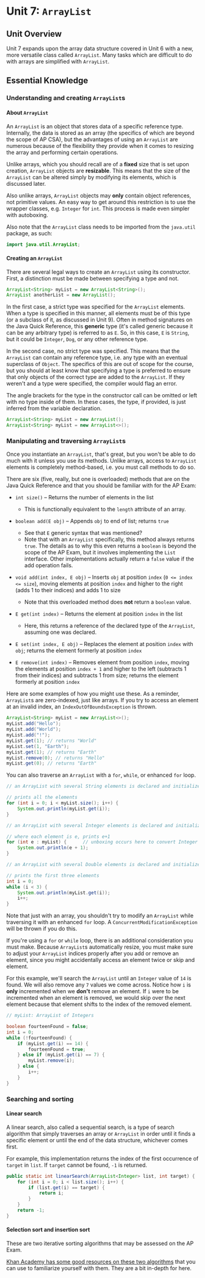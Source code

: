 # Unit 7: `ArrayList`

<!-- View the [in-depth version](in-depth.md) -->

## Unit Overview

Unit 7 expands upon the array data structure covered in Unit 6 with a new, more versatile class called `ArrayList`. Many tasks which are difficult to do with arrays are simplified with `ArrayList`.

## Essential Knowledge

### Understanding and creating `ArrayList`s

#### About `ArrayList`

An `ArrayList` is an object that stores data of a specific reference type. Internally, the data is stored as an array (the specifics of which are beyond the scope of AP CSA), but the advantages of using an `ArrayList` are numerous because of the flexibility they provide when it comes to resizing the array and performing certain operations.

Unlike arrays, which you should recall are of a **fixed** size that is set upon creation, `ArrayList` objects are **resizable**. This means that the size of the `ArrayList` can be altered simply by modifying its elements, which is discussed later.

Also unlike arrays, `ArrayList` objects may **only** contain object references, not primitive values. An easy way to get around this restriction is to use the wrapper classes, e.g. `Integer` for `int`. This process is made even simpler with autoboxing.

Also note that the `ArrayList` class needs to be imported from the `java.util` package, as such:

```java
import java.util.ArrayList;
```

#### Creating an `ArrayList`

There are several legal ways to create an `ArrayList` using its constructor. First, a distinction must be made between specifying a type and not.

```java
ArrayList<String> myList = new ArrayList<String>();
ArrayList anotherList = new ArrayList();
```

In the first case, a strict type was specified for the `ArrayList` elements. When a type is specified in this manner, all elements must be of this type (or a subclass of it, as discussed in Unit 9). Often in method signatures on the Java Quick Reference, this **generic** type (it's called generic because it can be any arbitrary type) is referred to as `E`. So, in this case, `E` is `String`, but it could be `Integer`, `Dog`, or any other reference type.

In the second case, no strict type was specified. This means that the `ArrayList` can contain any reference type, i.e. any type with an eventual superclass of `Object`. The specifics of this are out of scope for the course, but you should at least know that specifying a type is preferred to ensure that only objects of the correct type are added to the `ArrayList`. If they weren't and a type were specified, the compiler would flag an error.

The angle brackets for the type in the constructor call can be omitted or left with no type inside of them. In these cases, the type, if provided, is just inferred from the variable declaration.

```java
ArrayList<String> myList = new ArrayList();
ArrayList<String> myList = new ArrayList<>();
```

### Manipulating and traversing `ArrayList`s

Once you instantiate an `ArrayList`, that's great, but you won't be able to do much with it unless you use its methods. Unlike arrays, access to `ArrayList` elements is completely method-based, i.e. you must call methods to do so.

There are six (five, really, but one is overloaded) methods that are on the Java Quick Reference and that you should be familiar with for the AP Exam:

* `int size()` – Returns the number of elements in the list
  * This is functionally equivalent to the `length` attribute of an array.

* `boolean add(E obj)` – Appends `obj` to end of list; returns `true`
  * See that `E` generic syntax that was mentioned?
  * Note that with an `ArrayList` specifically, this method always returns `true`. The details as to why this even returns a `boolean` is beyond the scope of the AP Exam, but it involves implementing the `List` interface. Other implementations actually return a `false` value if the add operation fails.

* `void add(int index, E obj)` – Inserts `obj` at position `index` (`0 <= index <= size`), moving elements at position `index` and higher to the right (adds 1 to their indices) and adds 1 to size
  * Note that this overloaded method does **not** return a `boolean` value.

* `E get(int index)` – Returns the element at position `index` in the list
  * Here, this returns a reference of the declared type of the `ArrayList`, assuming one was declared.

* `E set(int index, E obj)` – Replaces the element at position `index` with `obj`; returns the element formerly at position `index`

* `E remove(int index)` – Removes element from position `index`, moving the elements at position `index + 1` and higher to the left (subtracts 1 from their indices) and subtracts 1 from size; returns the element formerly at position `index`

Here are some examples of how you might use these. As a reminder, `ArrayList`s are zero-indexed, just like arrays. If you try to access an element at an invalid index, an `IndexOutOfBoundsException` is thrown.

```java
ArrayList<String> myList = new ArrayList<>();
myList.add("Hello");
myList.add("World");
myList.add("!");
myList.get(1); // returns "World"
myList.set(1, "Earth");
myList.get(1); // returns "Earth"
myList.remove(0); // returns "Hello"
myList.get(0); // returns "Earth"
```

You can also traverse an `ArrayList` with a `for`, `while`, or enhanced `for` loop.

```java
// an ArrayList with several String elements is declared and initialized

// prints all the elements
for (int i = 0; i < myList.size(); i++) {
    System.out.println(myList.get(i));
}
```

```java
// an ArrayList with several Integer elements is declared and initialized

// where each element is e, prints e+1
for (int e : myList) {      // unboxing occurs here to convert Integer to int
    System.out.println(e + 1);
}
```

```java
// an ArrayList with several Double elements is declared and initialized

// prints the first three elements
int i = 0;
while (i < 3) {
    System.out.println(myList.get(i));
    i++;
}
```

Note that just with an array, you shouldn't try to modify an `ArrayList` while traversing it with an enhanced `for` loop. A `ConcurrentModificationException` will be thrown if you do this.

If you're using a `for` or `while` loop, there is an additional consideration you must make. Because `ArrayList`s automatically resize, you must make sure to adjust your `ArrayList` indices properly after you add or remove an element, since you might accidentally access an element twice or skip and element.

For this example, we'll search the `ArrayList` until an `Integer` value of `14` is found. We will also remove any `7` values we come across. Notice how `i` is **only** incremented when we **don't** remove an element. If `i` were to be incremented when an element is removed, we would skip over the next element because that element shifts to the index of the removed element.

```java
// myList: ArrayList of Integers

boolean fourteenFound = false;
int i = 0;
while (!fourteenFound) {
    if (myList.get(i) == 14) {
        fourteenFound = true;
    } else if (myList.get(i) == 7) {
        myList.remove(i);
    } else {
        i++;
    }
}
```

### Searching and sorting

#### Linear search

A linear search, also called a sequential search, is a type of search algorithm that simply traverses an array or `ArrayList` in order until it finds a specific element or until the end of the data structure, whichever comes first.

For example, this implementation returns the index of the first occurrence of `target` in `list`. If `target` cannot be found, `-1` is returned.

```java
public static int linearSearch(ArrayList<Integer> list, int target) {
    for (int i = 0; i < list.size(); i++) {
        if (list.get(i) == target) {
            return i;
        }
    }
    return -1;
}
```

#### Selection sort and insertion sort

These are two iterative sorting algorithms that may be assessed on the AP Exam.

[Khan Academy has some good resources on these two algorithms](https://www.khanacademy.org/computing/computer-science/algorithms#sorting-algorithms) that you can use to familiarize yourself with them. They are a bit in-depth for here.
